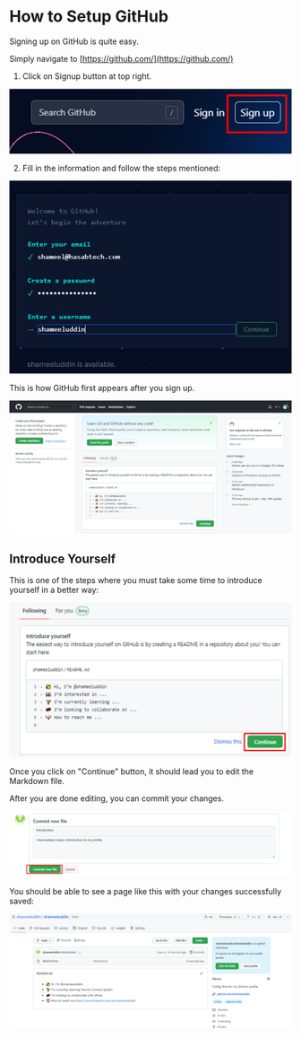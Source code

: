 # How to Setup GitHub

Signing up on GitHub is quite easy.

Simply navigate to [https://github.com/](https://github.com/)

1. Click on Signup button at top right.

!["github-signup"](./images/github-signup.png)

2. Fill in the information and follow the steps mentioned:

!["github-info"](./images/github-info.png)

This is how GitHub first appears after you sign up.

!["github-firstlook"](./images/github-firstlook.png)

## Introduce Yourself
This is one of the steps where you must take some time to introduce yourself in a better way:

!["github-intro"](./images/github-intro.png)

Once you click on "Continue" button, it should lead you to edit the Markdown file.

After you are done editing, you can commit your changes.

!["github-comitchanges"](./images/github-comitchanges.png)

You should be able to see a page like this with your changes successfully saved:

!["github-result"](./images/github-result.png)
